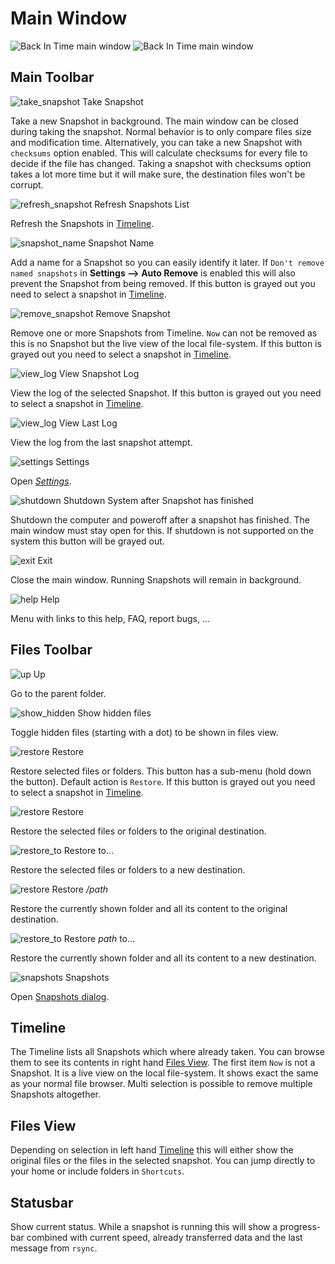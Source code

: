 # Main Window
<!--
SPDX-FileCopyrightText: © 2016 Germar Reitze

SPDX-License-Identifier: GPL-2.0-or-later

This file is part of the program "Back In Time" which is released under GNU
General Public License v2 (GPLv2). See LICENSES directory or go to
<https://spdx.org/licenses/GPL-2.0-or-later.html>
-->
![Back In Time main window](_images/light/main_window_sections.png#only-light)
![Back In Time main window](_images/dark/main_window_sections.png#only-dark)


## Main Toolbar

![take_snapshot](_images/document-save_btn.svg) Take Snapshot

Take a new Snapshot in background. The main window can be closed during taking
the snapshot. Normal behavior is to only compare files size and modification
time. Alternatively, you can take a new Snapshot with `checksums` option
enabled. This will calculate checksums for every file to decide if the file has
changed. Taking a snapshot with checksums option takes a lot more time but it
will make sure, the destination files won't be corrupt.

![refresh_snapshot](_images/view-refresh_btn.svg) Refresh Snapshots List

Refresh the Snapshots in [Timeline](#timeline).

![snapshot_name](_images/gtk-edit_btn.svg) Snapshot Name

Add a name for a Snapshot so you can easily identify it later. If `Don't remove
named snapshots` in **Settings \--\> Auto Remove** is enabled this will also
prevent the Snapshot from being removed. If this button is grayed out you need
to select a snapshot in [Timeline](#timeline).

![remove_snapshot](_images/edit-delete_btn.svg) Remove Snapshot

Remove one or more Snapshots from Timeline. `Now` can not be removed as this is
no Snapshot but the live view of the local file-system. If this button is
grayed out you need to select a snapshot in [Timeline](#timeline).

![view_log](_images/text-plain_btn.svg) View Snapshot Log

View the log of the selected Snapshot. If this button is grayed out you need to
select a snapshot in [Timeline](#timeline).

![view_log](_images/document-new_btn.svg) View Last Log

View the log from the last snapshot attempt.

![settings](_images/gtk-preferences_btn.svg) Settings

Open [*Settings*](settings.md).

![shutdown](_images/system-shutdown_btn.svg) Shutdown System after Snapshot has
finished

Shutdown the computer and poweroff after a snapshot has finished. The main
window must stay open for this. If shutdown is not supported on the system this
button will be grayed out.

![exit](_images/window-close_btn.svg) Exit

Close the main window. Running Snapshots will remain in background.

![help](_images/help-contents_btn.svg) Help

Menu with links to this help, FAQ, report bugs, ...

## Files Toolbar

![up](_images/go-up_btn.svg) Up

Go to the parent folder.

![show_hidden](_images/show-hidden_btn.svg) Show hidden files

Toggle hidden files (starting with a dot) to be shown in files view.

![restore](_images/edit-undo_btn.svg) Restore

Restore selected files or folders. This button has a sub-menu (hold down the
button). Default action is `Restore`. If this button is grayed out you need to
select a snapshot in [Timeline](#timeline).

![restore](_images/edit-undo_btn.svg) Restore

Restore the selected files or folders to the original destination.

![restore_to](_images/document-revert_btn.svg) Restore to...

Restore the selected files or folders to a new destination.

![restore](_images/edit-undo_btn.svg) Restore */path*

Restore the currently shown folder and all its content to the original
destination.

![restore_to](_images/document-revert_btn.svg) Restore *path* to...

Restore the currently shown folder and all its content to a new destination.

![snapshots](_images/file-manager_btn.svg) Snapshots

Open [Snapshots dialog](snapshots-dialog.md).

## Timeline

The Timeline lists all Snapshots which where already taken. You can browse them
to see its contents in right hand [Files View](#files-view). The first item
`Now` is not a Snapshot. It is a live view on the local file-system. It shows
exact the same as your normal file browser. Multi selection is possible to
remove multiple Snapshots altogether.

## Files View

Depending on selection in left hand [Timeline](#timeline) this will either show
the original files or the files in the selected snapshot. You can jump directly
to your home or include folders in `Shortcuts`.

## Statusbar

Show current status. While a snapshot is running this will show a progress-bar
combined with current speed, already transferred data and the last message from
`rsync`.

